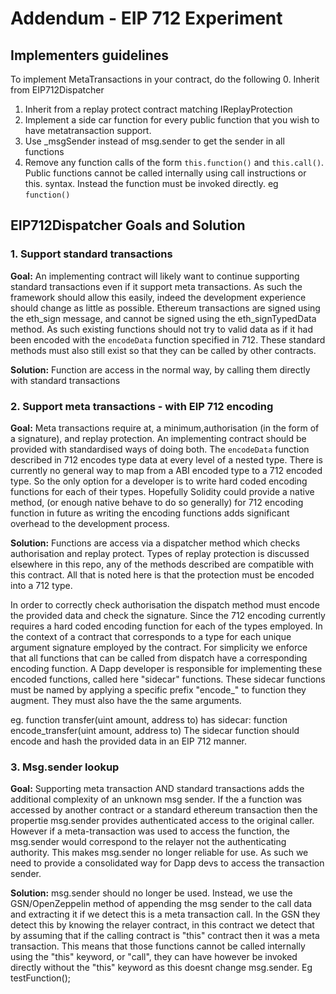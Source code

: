 # Addendum - EIP 712 Experiment

## Implementers guidelines

To implement MetaTransactions in your contract, do the following
0. Inherit from EIP712Dispatcher
1. Inherit from a replay protect contract matching IReplayProtection
1. Implement a side car function for every public function that you wish to have metatransaction support.
2. Use _msgSender instead of msg.sender to get the sender in all functions
3. Remove any function calls of the form `this.function()` and `this.call()`. Public functions cannot be called internally using call instructions or this. syntax. Instead the function must be invoked directly. eg `function()`


## EIP712Dispatcher Goals and Solution

### 1. Support standard transactions
**Goal:** An implementing contract will likely want to continue supporting standard transactions even if it support meta transactions. As such the framework should allow this easily, indeed the development experience should change as little as possible. Ethereum transactions are signed using the eth_sign message, and cannot be signed using the eth_signTypedData method. As such existing functions should not try to valid data as if it had been encoded with the `encodeData` function specified in 712. These standard methods must also still exist so that they can be called by other contracts.

**Solution:** Function are access in the normal way, by calling them directly with standard transactions

### 2. Support meta transactions - with EIP 712 encoding
**Goal:** Meta transactions require at, a minimum,authorisation (in the form of a signature), and replay protection. An implementing contract should be provided with standardised ways of doing both. The `encodeData` function described in 712 encodes type data at every level of a nested type. There is currently no general way to map from a ABI encoded type to a 712 encoded type. So the only option for a developer is to write hard coded encoding functions for each of their types. Hopefully Solidity could provide a native method, (or enough native behave to do so generally) for 712 encoding function in future as writing the encoding functions adds significant overhead to the development process.

**Solution:** Functions are access via a dispatcher method which checks authorisation and replay protect. Types of replay protection is discussed elsewhere in this repo, any of the methods described are compatible with this contract.
All that is noted here is that the protection must be encoded into a 712 type.

In order to correctly check authorisation the dispatch method must encode the provided data and check the signature. Since the 712 encoding currently requires a hard coded encoding function for each of the types employed. In the context of a contract that corresponds to a type for each unique argument signature employed by the contract. For simplicity we enforce that all functions that can be called from dispatch have a corresponding encoding function. A Dapp developer is responsible for implementing these encoded functions, called here "sidecar" functions. These sidecar functions must be named by applying a specific prefix "encode_" to function they augment. They must also have the the same arguments.

eg. function transfer(uint amount, address to)
has sidecar:
function encode_transfer(uint amount, address to)
The sidecar function should encode and hash the provided data in an EIP 712 manner.

### 3. Msg.sender lookup
**Goal:** Supporting meta transaction AND standard transactions adds the additional complexity of an unknown msg sender. If the a function was accessed by another contract or a standard ethereum transaction then the propertie msg.sender provides authenticated access to the original caller. However if a meta-transaction was used to access the function, the msg.sender would correspond to the relayer not the authenticating authority. This makes msg.sender no longer reliable for use. As such we need to provide a consolidated way for Dapp devs to access the transaction sender.

**Solution:** msg.sender should no longer be used. Instead, we use the GSN/OpenZeppelin method of appending the msg sender to the call data and extracting it if we detect this is a meta transaction call. In the GSN they detect this by knowing the relayer contract, in this contract we detect that by assuming that if the calling contract is "this" contract then it was a meta transaction. This means that those functions cannot be called internally using the "this" keyword, or "call", they can have however be invoked directly without the "this" keyword as this doesnt change msg.sender. Eg testFunction();